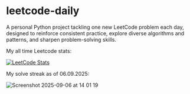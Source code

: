 # leetcode-daily

A personal Python project tackling one new LeetCode problem each day, designed to reinforce consistent practice, explore diverse algorithms and patterns, and sharpen problem-solving skills.

My all time Leetcode stats:

[![LeetCode Stats](https://leetcard.jacoblin.cool/uygarpolat?theme=dark&ext=contest&ext=heatmap)](https://leetcode.com/uygarpolat/)

My solve streak as of 06.09.2025:

![Screenshot 2025-09-06 at 14 01 19](https://github.com/user-attachments/assets/f606cea6-5021-4d2f-bece-7151bb1b5e6f)
